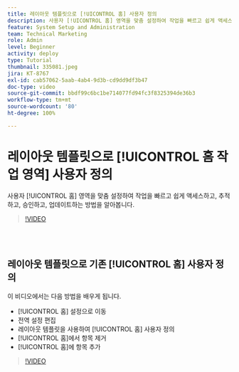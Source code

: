 ```yaml
---
title: 레이아웃 템플릿으로 [!UICONTROL 홈] 사용자 정의
description: 사용자 [!UICONTROL 홈] 영역을 맞춤 설정하여 작업을 빠르고 쉽게 액세스하고, 추적하고, 승인하고, 업데이트하는 방법을 알아봅니다.
feature: System Setup and Administration
team: Technical Marketing
role: Admin
level: Beginner
activity: deploy
type: Tutorial
thumbnail: 335081.jpeg
jira: KT-8767
exl-id: cab57062-5aab-4ab4-9d3b-cd9dd9df3b47
doc-type: video
source-git-commit: bbdf99c6bc1be714077fd94fc3f8325394de36b3
workflow-type: tm+mt
source-wordcount: '80'
ht-degree: 100%

---
```


# 레이아웃 템플릿으로 [!UICONTROL 홈 작업 영역] 사용자 정의

사용자 [!UICONTROL 홈] 영역을 맞춤 설정하여 작업을 빠르고 쉽게 액세스하고, 추적하고, 승인하고, 업데이트하는 방법을 알아봅니다.

>[!VIDEO](https://video.tv.adobe.com/v/3432785/?quality=12&learn=on&enablevpops=1&captions=kor)

<br>
</br>

## 레이아웃 템플릿으로 기존 [!UICONTROL 홈] 사용자 정의

이 비디오에서는 다음 방법을 배우게 됩니다.

* [!UICONTROL 홈] 설정으로 이동
* 전역 설정 편집
* 레이아웃 템플릿을 사용하여 [!UICONTROL 홈] 사용자 정의
* [!UICONTROL 홈]에서 항목 제거
* [!UICONTROL 홈]에 항목 추가

>[!VIDEO](https://video.tv.adobe.com/v/3432318/?quality=12&learn=on&enablevpops=1&captions=kor)

